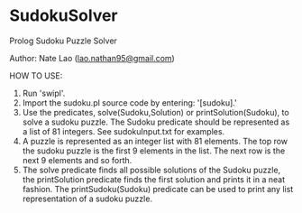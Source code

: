 # SudokuSolver
Prolog Sudoku Puzzle Solver

Author: Nate Lao (lao.nathan95@gmail.com)

HOW TO USE:

1. Run 'swipl'.
2. Import the sudoku.pl source code by entering: '[sudoku].'
3. Use the predicates, solve(Sudoku,Solution) or printSolution(Sudoku), to solve a sudoku puzzle. The Sudoku predicate
should be represented as a list of 81 integers. See sudokuInput.txt for examples.
4. A puzzle is represented as an integer list with 81 elements. The top row the sudoku puzzle is 
the first 9 elements in the list. The next row is the next 9 elements and so forth.
5. The solve predicate finds all possible solutions of the Sudoku puzzle, the printSolution predicate finds the first
solution and prints it in a neat fashion. The printSudoku(Sudoku) predicate can be used to print any list representation
of a sudoku puzzle.
